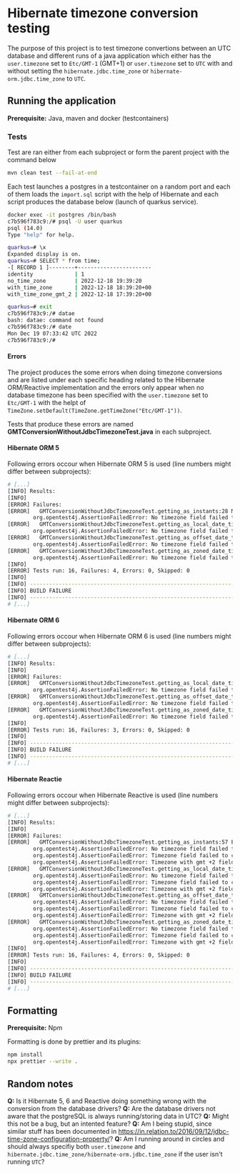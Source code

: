 # Hibernate timezone conversion testing

The purpose of this project is to test timezone convertions between an UTC database and different runs of a java application which either has the `user.timezone` set to `Etc/GMT-1` (GMT+1) or `user.timezone` set to `UTC` with and without setting the `hibernate.jdbc.time_zone` or `hibernate-orm.jdbc.time_zone` to `UTC`.

## Running the application

**Prerequisite:** Java, maven and docker (testcontainers)

### Tests

Test are ran either from each subproject or form the parent project with the command below

```bash
mvn clean test --fail-at-end
```

Each test launches a postgres in a testcontainer on a random port and each of them loads the `import.sql` script with the help of Hibernate and each script produces the database below (launch of quarkus service).

```bash output
docker exec -it postgres /bin/bash
c7b596f783c9:/# psql -U user quarkus
psql (14.0)
Type "help" for help.

quarkus=# \x
Expanded display is on.
quarkus=# SELECT * from time;
-[ RECORD 1 ]--------+-----------------------
identity             | 1
no_time_zone         | 2022-12-18 19:39:20
with_time_zone       | 2022-12-18 18:39:20+00
with_time_zone_gmt_2 | 2022-12-18 17:39:20+00

quarkus=# exit
c7b596f783c9:/# datae
bash: datae: command not found
c7b596f783c9:/# date
Mon Dec 19 07:33:42 UTC 2022
c7b596f783c9:/#
```

#### Errors

The project produces the some errors when doing timezone conversions and are listed under each specific heading related to the Hibernate ORM/Reactive implementation and the errors only appear when no database timezone has been specified with the `user.timezone` set to `Etc/GMT-1` with the helpt of `TimeZone.setDefault(TimeZone.getTimeZone("Etc/GMT-1"))`.

Tests that produce these errors are named **GMTConversionWithoutJdbcTimezoneTest.java** in each subproject.

#### Hibernate ORM 5

Following errors occour when Hibernate ORM 5 is used (line numbers might differ between subprojects):

```bash
# [...]
[INFO] Results:
[INFO]
[ERROR] Failures:
[ERROR]   GMTConversionWithoutJdbcTimezoneTest.getting_as_instants:28 Multiple Failures (1 failure)
        org.opentest4j.AssertionFailedError: No timezone field failed to convert to correct time ==> expected: <2022-12-18T19:39:20Z> but was: <2022-12-18T18:39:20Z>
[ERROR]   GMTConversionWithoutJdbcTimezoneTest.getting_as_local_date_time:53 Multiple Failures (1 failure)
        org.opentest4j.AssertionFailedError: No timezone field failed to convert to correct time ==> expected: <2022-12-18T20:39:20> but was: <2022-12-18T19:39:20>
[ERROR]   GMTConversionWithoutJdbcTimezoneTest.getting_as_offset_date_time:78 Multiple Failures (1 failure)
        org.opentest4j.AssertionFailedError: No timezone field failed to convert to correct time ==> expected: <2022-12-18T20:39:20+01:00> but was: <2022-12-18T19:39:20+01:00>
[ERROR]   GMTConversionWithoutJdbcTimezoneTest.getting_as_zoned_date_time:103 Multiple Failures (1 failure)
        org.opentest4j.AssertionFailedError: No timezone field failed to convert to correct time ==> expected: <2022-12-18T20:39:20+01:00[Etc/GMT-1]> but was: <2022-12-18T19:39:20+01:00[Etc/GMT-1]>
[INFO]
[ERROR] Tests run: 16, Failures: 4, Errors: 0, Skipped: 0
[INFO]
[INFO] ------------------------------------------------------------------------
[INFO] BUILD FAILURE
[INFO] ------------------------------------------------------------------------
# [...]
```

#### Hibernate ORM 6

Following errors occour when Hibernate ORM 6 is used (line numbers might differ between subprojects):

```bash
# [...]
[INFO] Results:
[INFO]
[ERROR] Failures:
[ERROR]   GMTConversionWithoutJdbcTimezoneTest.getting_as_local_date_time:52 Multiple Failures (1 failure)
        org.opentest4j.AssertionFailedError: No timezone field failed to convert to correct time ==> expected: <2022-12-18T20:39:20> but was: <2022-12-18T19:39:20>
[ERROR]   GMTConversionWithoutJdbcTimezoneTest.getting_as_offset_date_time:77 Multiple Failures (1 failure)
        org.opentest4j.AssertionFailedError: No timezone field failed to convert to correct time ==> expected: <2022-12-18T20:39:20+01:00> but was: <2022-12-18T19:39:20+01:00>
[ERROR]   GMTConversionWithoutJdbcTimezoneTest.getting_as_zoned_date_time:102 Multiple Failures (1 failure)
        org.opentest4j.AssertionFailedError: No timezone field failed to convert to correct time ==> expected: <2022-12-18T20:39:20+01:00[Etc/GMT-1]> but was: <2022-12-18T19:39:20+01:00[Etc/GMT-1]>
[INFO]
[ERROR] Tests run: 16, Failures: 3, Errors: 0, Skipped: 0
[INFO]
[INFO] ------------------------------------------------------------------------
[INFO] BUILD FAILURE
[INFO] ------------------------------------------------------------------------
# [...]
```

#### Hibernate Reactie

Following errors occour when Hibernate Reactive is used (line numbers might differ between subprojects):

```bash
# [...]
[INFO] Results:
[INFO]
[ERROR] Failures:
[ERROR]   GMTConversionWithoutJdbcTimezoneTest.getting_as_instants:57 Expected an item event but got a failure: org.opentest4j.MultipleFailuresError: Multiple Failures (3 failures)
        org.opentest4j.AssertionFailedError: No timezone field failed to convert to correct time ==> expected: <2022-12-18T19:39:20Z> but was: <2022-12-18T18:39:20Z>
        org.opentest4j.AssertionFailedError: Timezone field failed to convert to correct time ==> expected: <2022-12-18T18:39:20Z> but was: <2022-12-18T17:39:20Z>
        org.opentest4j.AssertionFailedError: Timezone with gmt +2 field failed to convert to correct time ==> expected: <2022-12-18T17:39:20Z> but was: <2022-12-18T16:39:20Z>
[ERROR]   GMTConversionWithoutJdbcTimezoneTest.getting_as_local_date_time:91 Expected an item event but got a failure: org.opentest4j.MultipleFailuresError: Multiple Failures (3 failures)
        org.opentest4j.AssertionFailedError: No timezone field failed to convert to correct time ==> expected: <2022-12-18T20:39:20> but was: <2022-12-18T19:39:20>
        org.opentest4j.AssertionFailedError: Timezone field failed to convert to correct time ==> expected: <2022-12-18T19:39:20> but was: <2022-12-18T18:39:20>
        org.opentest4j.AssertionFailedError: Timezone with gmt +2 field failed to convert to correct time ==> expected: <2022-12-18T18:39:20> but was: <2022-12-18T17:39:20>
[ERROR]   GMTConversionWithoutJdbcTimezoneTest.getting_as_offset_date_time:125 Expected an item event but got a failure: org.opentest4j.MultipleFailuresError: Multiple Failures (3 failures)
        org.opentest4j.AssertionFailedError: No timezone field failed to convert to correct time ==> expected: <2022-12-18T20:39:20+01:00> but was: <2022-12-18T19:39:20+01:00>
        org.opentest4j.AssertionFailedError: Timezone field failed to convert to correct time ==> expected: <2022-12-18T19:39:20+01:00> but was: <2022-12-18T18:39:20+01:00>
        org.opentest4j.AssertionFailedError: Timezone with gmt +2 field failed to convert to correct time ==> expected: <2022-12-18T18:39:20+01:00> but was: <2022-12-18T17:39:20+01:00>
[ERROR]   GMTConversionWithoutJdbcTimezoneTest.getting_as_zoned_date_time:159 Expected an item event but got a failure: org.opentest4j.MultipleFailuresError: Multiple Failures (3 failures)
        org.opentest4j.AssertionFailedError: No timezone field failed to convert to correct time ==> expected: <2022-12-18T20:39:20+01:00[Etc/GMT-1]> but was: <2022-12-18T19:39:20+01:00[Etc/GMT-1]>
        org.opentest4j.AssertionFailedError: Timezone field failed to convert to correct time ==> expected: <2022-12-18T19:39:20+01:00[Etc/GMT-1]> but was: <2022-12-18T18:39:20+01:00[Etc/GMT-1]>
        org.opentest4j.AssertionFailedError: Timezone with gmt +2 field failed to convert to correct time ==> expected: <2022-12-18T18:39:20+01:00[Etc/GMT-1]> but was: <2022-12-18T17:39:20+01:00[Etc/GMT-1]>
[INFO]
[ERROR] Tests run: 16, Failures: 4, Errors: 0, Skipped: 0
[INFO]
[INFO] ------------------------------------------------------------------------
[INFO] BUILD FAILURE
[INFO] ------------------------------------------------------------------------
# [...]
```

## Formatting

**Prerequisite:** Npm

Formatting is done by prettier and its plugins:

```bash script
npm install
npx prettier --write .
```

## Random notes

**Q:** Is it Hibernate 5, 6 and Reactive doing something wrong with the conversion from the database drivers?
**Q:** Are the database drivers not aware that the postgreSQL is always running/storing data in UTC?
**Q:** Might this not be a bug, but an intented feature?
**Q:** Am I being stupid, since similar stuff has been documented in <https://in.relation.to/2016/09/12/jdbc-time-zone-configuration-property/>?
**Q:** Am I running around in circles and should always specifiy both `user.timezone` and `hibernate.jdbc.time_zone/hibernate-orm.jdbc.time_zone` if the user isn't running `UTC`?
